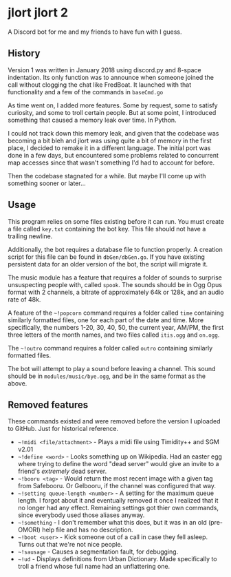 # jlort jlort 2

A Discord bot for me and my friends to have fun with I guess.

## History

Version 1 was written in January 2018 using discord.py and 8-space indentation. Its only function was to announce when someone joined the call without clogging the chat like FredBoat. It launched with that functionality and a few of the commands in `baseCmd.go`

As time went on, I added more features. Some by request, some to satisfy curiosity, and some to troll certain people. But at some point, I introduced something that caused a memory leak over time. In Python.

I could not track down this memory leak, and given that the codebase was becoming a bit bleh and jlort was using quite a bit of memory in the first place, I decided to remake it in a different language. The initial port was done in a few days, but encountered some problems related to concurrent map accesses since that wasn't something I'd had to account for before.

Then the codebase stagnated for a while. But maybe I'll come up with something sooner or later...

## Usage

This program relies on some files existing before it can run. You must create a file called `key.txt` containing the bot key. This file should not have a trailing newline.

Additionally, the bot requires a database file to function properly. A creation script for this file can be found in `dbGen/dbGen.go`. If you have existing persistent data for an older version of the bot, the script will migrate it.

The music module has a feature that requires a folder of sounds to surprise unsuspecting people with, called `spook`. The sounds should be in Ogg Opus format with 2 channels, a bitrate of approximately 64k or 128k, and an audio rate of 48k.

A feature of the `~!popcorn` command requires a folder called `time` containing similarly formatted files, one for each part of the date and time. More specifically, the numbers 1-20, 30, 40, 50, the current year, AM/PM, the first three letters of the month names, and two files called `itis.ogg` and `on.ogg`.

The `~!outro` command requires a folder called `outro` containing similarly formatted files.

The bot will attempt to play a sound before leaving a channel. This sound should be in `modules/music/bye.ogg`, and be in the same format as the above.

## Removed features

These commands existed and were removed before the version I uploaded to GitHub. Just for historical reference.

- `~!midi <file/attachment>` - Plays a midi file using Timidity++ and SGM v2.01
- `~!define <word>` - Looks something up on Wikipedia. Had an easter egg where trying to define the word "dead server" would give an invite to a friend's *extremely* dead server.
- `~!booru <tag>` - Would return the most recent image with a given tag from Safebooru. Or Gelbooru, if the channel was configured that way.
- `~!setting queue-length <number>` - A setting for the maximum queue length. I forgot about it and eventually removed it once I realized that it no longer had any effect. Remaining settings got thier own commands, since everybody used those aliases anyway.
- `~!something` - I don't remember what this does, but it was in an old (pre-OMORI) help file and has no description.
- `~!boot <user>` - Kick someone out of a call in case they fell asleep. Turns out that we're not nice people.
- `~!sausage` - Causes a segmentation fault, for debugging.
- `~!ud` - Displays definitions from Urban Dictionary. Made specifically to troll a friend whose full name had an unflattering one.
